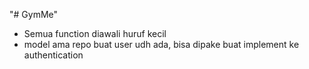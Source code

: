 "# GymMe" 
- Semua function diawali huruf kecil
- model ama repo buat user udh ada, bisa dipake buat implement ke authentication
